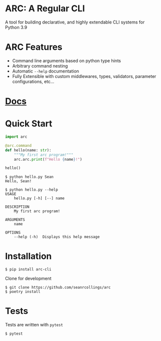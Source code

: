 # ARC: A Regular CLI
A tool for building declarative, and highly extendable CLI systems for Python 3.9

# ARC Features
- Command line arguments based on python type hints
- Arbitrary command nesting
- Automatic `--help` documentation
- Fully Extensible with custom middlewares,  types, validators, parameter configurations, etc...

# [Docs](http://arc.seanrcollings.com)

# Quick Start

```py
import arc

@arc.command
def hello(name: str):
    """My first arc program!"""
    arc.arc.print(f"Hello {name}!")

hello()
```

```
$ python hello.py Sean
Hello, Sean!
```

```
$ python hello.py --help
USAGE
    hello.py [-h] [--] name

DESCRIPTION
    My first arc program!

ARGUMENTS
    name

OPTIONS
    --help (-h)  Displays this help message
```

# Installation

```
$ pip install arc-cli
```

Clone for development
```
$ git clone https://github.com/seanrcollings/arc
$ poetry install
```

# Tests
Tests are written with `pytest`
```
$ pytest
```
